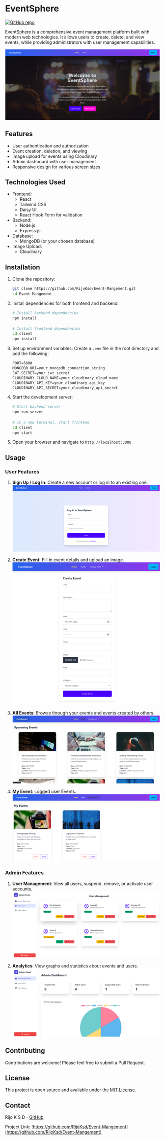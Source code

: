# EventSphere

[![GitHub repo](https://img.shields.io/badge/github-RijoKsd/Event--Management-blue?style=flat-square&logo=github)](https://github.com/RijoKsd/Event-Mangement)

EventSphere is a comprehensive event management platform built with modern web technologies. It allows users to create, delete, and view events, while providing administrators with user management capabilities.

![EventSphere Dashboard](https://github.com/RijoKsd/Event-Mangement/blob/main/images/home.png)

## Features

- User authentication and authorization
- Event creation, deletion, and viewing
- Image upload for events using Cloudinary
- Admin dashboard with user management
- Responsive design for various screen sizes

## Technologies Used

- Frontend:
  - React
  - Tailwind CSS
  - Daisy UI
  - React Hook Form for validation
- Backend:
  - Node.js
  - Express.js
- Database:
  - MongoDB (or your chosen database)
- Image Upload:
  - Cloudinary

## Installation

1. Clone the repository:
   ```bash
   git clone https://github.com/RijoKsd/Event-Mangement.git
   cd Event-Mangement
   ```

2. Install dependencies for both frontend and backend:
   ```bash
   # Install backend dependencies
   npm install

   # Install frontend dependencies
   cd client
   npm install
   ```

3. Set up environment variables:
   Create a `.env` file in the root directory and add the following:
   ```
   PORT=5000
   MONGODB_URI=your_mongodb_connection_string
   JWT_SECRET=your_jwt_secret
   CLOUDINARY_CLOUD_NAME=your_cloudinary_cloud_name
   CLOUDINARY_API_KEY=your_cloudinary_api_key
   CLOUDINARY_API_SECRET=your_cloudinary_api_secret
   ```

4. Start the development server:
   ```bash
   # Start backend server
   npm run server

   # In a new terminal, start frontend
   cd client
   npm start
   ```

5. Open your browser and navigate to `http://localhost:3000`

## Usage

### User Features

1. **Sign Up / Log In**: Create a new account or log in to an existing one.
   ![User Authentication](https://github.com/RijoKsd/Event-Mangement/blob/main/images/login.png)

2. **Create Event**: Fill in event details and upload an image.
   ![Create Event](https://github.com/RijoKsd/Event-Mangement/blob/main/images/create-event.png)

3. **All Events**: Browse through your events and events created by others.
   ![Event List](https://github.com/RijoKsd/Event-Mangement/blob/main/images/events.png)

4. **My Event**:  Logged user Events.
   ![My Event](https://github.com/RijoKsd/Event-Mangement/blob/main/images/my-events.png)

### Admin Features

1. **User Management**: View all users, suspend, remove, or activate user accounts.
   ![Admin Dashboard](https://github.com/RijoKsd/Event-Mangement/blob/main/images/user-management.png)

2. **Analytics**: View graphs and statistics about events and users.
   ![Admin Analytics](https://github.com/RijoKsd/Event-Mangement/blob/main/images/dashboard.png)

## Contributing

Contributions are welcome! Please feel free to submit a Pull Request.

## License

This project is open source and available under the [MIT License](LICENSE).

## Contact

Rijo K S D - [GitHub](https://github.com/RijoKsd)

Project Link: [https://github.com/RijoKsd/Event-Mangement](https://github.com/RijoKsd/Event-Mangement)
